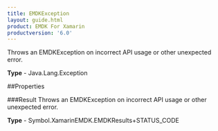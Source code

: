 ```yaml
---
title: EMDKException
layout: guide.html
product: EMDK For Xamarin 
productversion: '6.0' 
---
```

Throws an EMDKException on incorrect API usage or other unexpected error.

**Type** - Java.Lang.Exception

##Properties

###Result
Throws an EMDKException on incorrect API usage or other unexpected error.

**Type** - Symbol.XamarinEMDK.EMDKResults+STATUS_CODE

